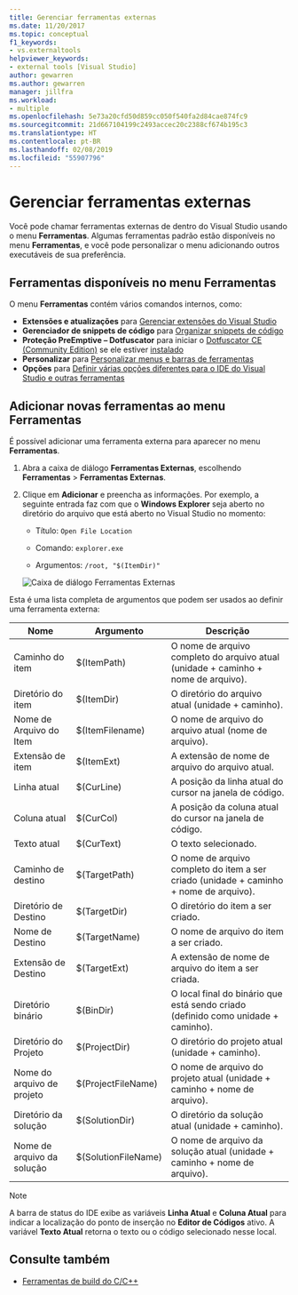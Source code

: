 ```yaml
---
title: Gerenciar ferramentas externas
ms.date: 11/20/2017
ms.topic: conceptual
f1_keywords:
- vs.externaltools
helpviewer_keywords:
- external tools [Visual Studio]
author: gewarren
ms.author: gewarren
manager: jillfra
ms.workload:
- multiple
ms.openlocfilehash: 5e73a20cfd50d859cc050f540fa2d84cae874fc9
ms.sourcegitcommit: 21d667104199c2493accec20c2388cf674b195c3
ms.translationtype: HT
ms.contentlocale: pt-BR
ms.lasthandoff: 02/08/2019
ms.locfileid: "55907796"
---
```

# <a name="manage-external-tools"></a>Gerenciar ferramentas externas

Você pode chamar ferramentas externas de dentro do Visual Studio usando o menu **Ferramentas**. Algumas ferramentas padrão estão disponíveis no menu **Ferramentas**, e você pode personalizar o menu adicionando outros executáveis de sua preferência.

## <a name="tools-available-on-the-tools-menu"></a>Ferramentas disponíveis no menu Ferramentas

O menu **Ferramentas** contém vários comandos internos, como:

* **Extensões e atualizações** para [Gerenciar extensões do Visual Studio](finding-and-using-visual-studio-extensions.md)
* **Gerenciador de snippets de código** para [Organizar snippets de código](code-snippets.md)
* **Proteção PreEmptive – Dotfuscator** para iniciar o [Dotfuscator CE (Community Edition)](dotfuscator/index.md) se ele estiver [instalado](dotfuscator/install.md)
* **Personalizar** para [Personalizar menus e barras de ferramentas](how-to-customize-menus-and-toolbars-in-visual-studio.md)
* **Opções** para [Definir várias opções diferentes para o IDE do Visual Studio e outras ferramentas](reference/options-dialog-box-visual-studio.md)

## <a name="add-new-tools-to-the-tools-menu"></a>Adicionar novas ferramentas ao menu Ferramentas

É possível adicionar uma ferramenta externa para aparecer no menu **Ferramentas**.

1. Abra a caixa de diálogo **Ferramentas Externas**, escolhendo **Ferramentas** > **Ferramentas Externas**.

1. Clique em **Adicionar** e preencha as informações. Por exemplo, a seguinte entrada faz com que o **Windows Explorer** seja aberto no diretório do arquivo que está aberto no Visual Studio no momento:

   * Título: `Open File Location`

   * Comando: `explorer.exe`

   * Argumentos: `/root, "$(ItemDir)"`

   ![Caixa de diálogo Ferramentas Externas](media/external-tools-dialog.png)

Esta é uma lista completa de argumentos que podem ser usados ao definir uma ferramenta externa:

|Nome|Argumento|Descrição|
|----------|--------------|-----------------|
|Caminho do item|$(ItemPath)|O nome de arquivo completo do arquivo atual (unidade + caminho + nome de arquivo).|
|Diretório do item|$(ItemDir)|O diretório do arquivo atual (unidade + caminho).|
|Nome de Arquivo do Item|$(ItemFilename)|O nome de arquivo do arquivo atual (nome de arquivo).|
|Extensão de item|$(ItemExt)|A extensão de nome de arquivo do arquivo atual.|
|Linha atual|$(CurLine)|A posição da linha atual do cursor na janela de código.|
|Coluna atual|$(CurCol)|A posição da coluna atual do cursor na janela de código.|
|Texto atual|$(CurText)|O texto selecionado.|
|Caminho de destino|$(TargetPath)|O nome de arquivo completo do item a ser criado (unidade + caminho + nome de arquivo).|
|Diretório de Destino|$(TargetDir)|O diretório do item a ser criado.|
|Nome de Destino|$(TargetName)|O nome de arquivo do item a ser criado.|
|Extensão de Destino|$(TargetExt)|A extensão de nome de arquivo do item a ser criada.|
|Diretório binário|$(BinDir)|O local final do binário que está sendo criado (definido como unidade + caminho).|
|Diretório do Projeto|$(ProjectDir)|O diretório do projeto atual (unidade + caminho).|
|Nome do arquivo de projeto|$(ProjectFileName)|O nome de arquivo do projeto atual (unidade + caminho + nome de arquivo).|
|Diretório da solução|$(SolutionDir)|O diretório da solução atual (unidade + caminho).|
|Nome de arquivo da solução|$(SolutionFileName)|O nome de arquivo da solução atual (unidade + caminho + nome de arquivo).|

> [!NOTE]
> A barra de status do IDE exibe as variáveis **Linha Atual** e **Coluna Atual** para indicar a localização do ponto de inserção no **Editor de Códigos** ativo. A variável **Texto Atual** retorna o texto ou o código selecionado nesse local.

## <a name="see-also"></a>Consulte também

- [Ferramentas de build do C/C++](/cpp/build/reference/c-cpp-build-tools)
